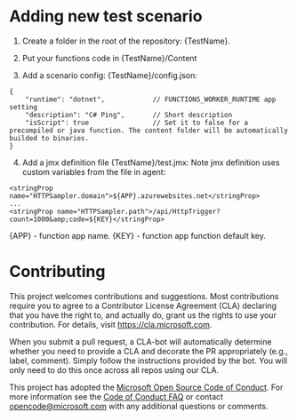 # Adding new test scenario

1. Create a folder in the root of the repository: {TestName}.
2. Put your functions code in {TestName}/Content

3. Add a scenario config: {TestName}/config.json:
```
{
    "runtime": "dotnet",            // FUNCTIONS_WORKER_RUNTIME app setting
    "description": "C# Ping",       // Short description
    "isScript": true                // Set it to false for a precompiled or java function. The content folder will be automatically builded to binaries.
}
```
4. Add a jmx definition file {TestName}/test.jmx:
   Note jmx definition uses custom variables from the file in agent:
```
<stringProp name="HTTPSampler.domain">${APP}.azurewebsites.net</stringProp>
...
<stringProp name="HTTPSampler.path">/api/HttpTrigger?count=1000&amp;code=${KEY}</stringProp>
```
{APP} - function app name.
{KEY} - function app function default key. 

# Contributing

This project welcomes contributions and suggestions.  Most contributions require you to agree to a
Contributor License Agreement (CLA) declaring that you have the right to, and actually do, grant us
the rights to use your contribution. For details, visit https://cla.microsoft.com.

When you submit a pull request, a CLA-bot will automatically determine whether you need to provide
a CLA and decorate the PR appropriately (e.g., label, comment). Simply follow the instructions
provided by the bot. You will only need to do this once across all repos using our CLA.

This project has adopted the [Microsoft Open Source Code of Conduct](https://opensource.microsoft.com/codeofconduct/).
For more information see the [Code of Conduct FAQ](https://opensource.microsoft.com/codeofconduct/faq/) or
contact [opencode@microsoft.com](mailto:opencode@microsoft.com) with any additional questions or comments.
